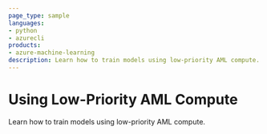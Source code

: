 ```yaml
---
page_type: sample
languages:
- python
- azurecli
products:
- azure-machine-learning
description: Learn how to train models using low-priority AML compute.
---
```


# Using Low-Priority AML Compute

Learn how to train models using low-priority AML compute.
